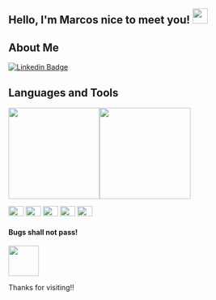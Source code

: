 ## Hello, I'm Marcos nice to meet you! <img src=https://github.com/TheDudeThatCode/TheDudeThatCode/blob/master/Assets/Hi.gif width="30">

## About Me
[![Linkedin Badge](https://img.shields.io/badge/-LinkedIn-blue?style=flat-square&logo=Linkedin&logoColor=white&link=https://www.linkedin.com/in/marcosvmferreira/)](https://www.linkedin.com/in/marcosvmferreira/)

## Languages and Tools
<img height="180em" src="https://github-readme-stats.vercel.app/api?username=marcosnaofazisso&show_icons=true&theme=onedark"/><img height="180em" src="https://github-readme-stats.vercel.app/api/top-langs/?username=marcosnaofazisso&layout=compact&theme=onedark"/>

<code><img height="20" width="30" src="https://img.shields.io/badge/HTML5-E34F26?style=for-the-badge&logo=html5&logoColor=white"></code>
<code><img height="20" width="30" src="https://img.shields.io/badge/CSS3-1572B6?style=for-the-badge&logo=css3&logoColor=white"></code>
<code><img height="20" width="30" src="https://img.shields.io/badge/JavaScript-F7DF1E?style=for-the-badge&logo=javascript&logoColor=black"></code>
<code><img height="20" width="30" src="https://img.shields.io/badge/Java-ED8B00?style=for-the-badge&logo=java&logoColor=white"></code>
<code><img height="20" width="30" src="https://img.shields.io/badge/Python-3776AB?style=for-the-badge&logo=python&logoColor=white"></code>

#### Bugs shall not pass!
<img src=https://github.com/TheDudeThatCode/TheDudeThatCode/blob/master/Assets/gandalf_parrot.gif width="60">

Thanks for visiting!!
